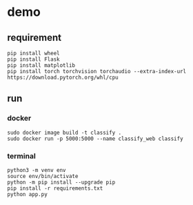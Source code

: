 # demo

## requirement
```shell
pip install wheel
pip install Flask
pip install matplotlib
pip install torch torchvision torchaudio --extra-index-url https://download.pytorch.org/whl/cpu
```

## run

### docker

```shell
sudo docker image build -t classify .
sudo docker run -p 5000:5000 --name classify_web classify
```

### terminal
```shell
python3 -m venv env
source env/bin/activate
python -m pip install --upgrade pip
pip install -r requirements.txt
python app.py
```

